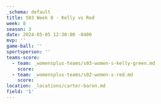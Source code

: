 ```yaml
---
_schema: default
title: S03 Week 8 - Kelly vs Red
week: 8
season: 3
date: 2024-05-05 12:30:00 -0400
mvp: ''
game-ball: ''
sportsperson: ''
teams-score:
  - team: _womensplus-teams/s03-women-s-kelly-green.md
    score:
  - team: _womensplus-teams/s02-women-s-red.md
    score:
location: _locations/carter-baron.md
field: '1'
---
```

